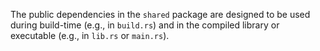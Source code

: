 The public dependencies in the `shared` package are designed to be used during build-time (e.g., in `build.rs`) and in the compiled library or executable (e.g., in `lib.rs` or `main.rs`).
